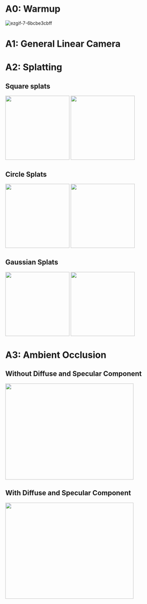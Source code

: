 # A0: Warmup
![ezgif-7-6bcbe3cbff](https://github.com/user-attachments/assets/1bb6bec3-2d60-4ec2-b7f6-5525947bab6c)

# A1: General Linear Camera

# A2: Splatting

## Square splats
<img src="https://github.com/user-attachments/assets/207556a2-003b-4c7b-9bcb-6ad898df3e5c" width="200" height="200">
<img src="https://github.com/user-attachments/assets/f66b13d4-c7dd-41a6-b1b6-967f10211add" width="200" height="200">

## Circle Splats
<img src="https://github.com/user-attachments/assets/d3b6c93a-267b-4149-a3f8-8fd590194204" width="200" height="200">
<img src="https://github.com/user-attachments/assets/74fdda49-ccd4-4880-8107-f9c5b229b313" width="200" height="200">

## Gaussian Splats
<img src="https://github.com/user-attachments/assets/9f484d25-41e9-4af3-b417-aed5e5515249" width="200" height="200">
<img src="https://github.com/user-attachments/assets/b2d0984b-64e1-49ba-ab0e-abb244a4b292" width="200" height="200">


# A3: Ambient Occlusion
## Without Diffuse  and Specular Component
<img src="https://github.com/user-attachments/assets/52eadb41-4c6b-4059-8150-9f24b2947e9f" width="400" height="300">


## With Diffuse and Specular Component
<img src="https://github.com/user-attachments/assets/dda28d3f-fb04-4bcf-bf06-39428abfcadd" width="400" height="300">


